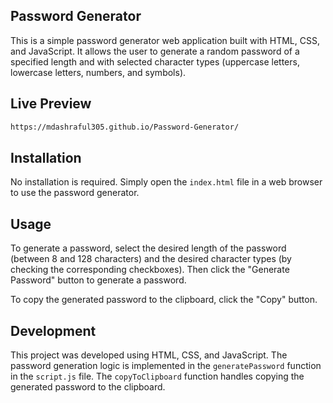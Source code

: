 ## Password Generator

This is a simple password generator web application built with HTML, CSS, and JavaScript. It allows the user to generate a random password of a specified length and with selected character types (uppercase letters, lowercase letters, numbers, and symbols). 

## Live Preview
```bash
https://mdashraful305.github.io/Password-Generator/
```

## Installation

No installation is required. Simply open the `index.html` file in a web browser to use the password generator.

## Usage

To generate a password, select the desired length of the password (between 8 and 128 characters) and the desired character types (by checking the corresponding checkboxes). Then click the "Generate Password" button to generate a password.

To copy the generated password to the clipboard, click the "Copy" button.

## Development

This project was developed using HTML, CSS, and JavaScript. The password generation logic is implemented in the `generatePassword` function in the `script.js` file. The `copyToClipboard` function handles copying the generated password to the clipboard.
